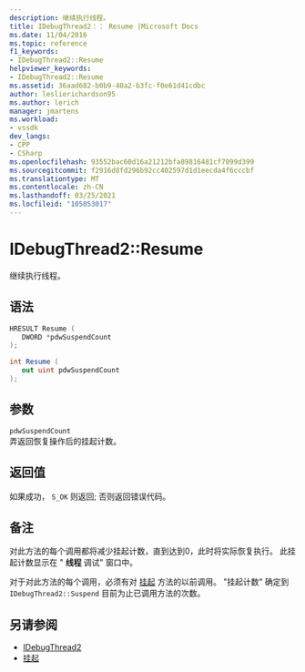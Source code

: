 ```yaml
---
description: 继续执行线程。
title: IDebugThread2：： Resume |Microsoft Docs
ms.date: 11/04/2016
ms.topic: reference
f1_keywords:
- IDebugThread2::Resume
helpviewer_keywords:
- IDebugThread2::Resume
ms.assetid: 36aad682-b0b9-40a2-b3fc-f0e61d41cdbc
author: leslierichardson95
ms.author: lerich
manager: jmartens
ms.workload:
- vssdk
dev_langs:
- CPP
- CSharp
ms.openlocfilehash: 93552bac60d16a21212bfa89816481cf7099d399
ms.sourcegitcommit: f2916d8fd296b92cc402597d1d1eecda4f6cccbf
ms.translationtype: MT
ms.contentlocale: zh-CN
ms.lasthandoff: 03/25/2021
ms.locfileid: "105053017"
---
```

# <a name="idebugthread2resume"></a>IDebugThread2::Resume
继续执行线程。

## <a name="syntax"></a>语法

```cpp
HRESULT Resume ( 
   DWORD *pdwSuspendCount
);
```

```csharp
int Resume ( 
   out uint pdwSuspendCount
);
```

## <a name="parameters"></a>参数
`pdwSuspendCount`\
弄返回恢复操作后的挂起计数。

## <a name="return-value"></a>返回值
 如果成功， `S_OK` 则返回; 否则返回错误代码。

## <a name="remarks"></a>备注
 对此方法的每个调用都将减少挂起计数，直到达到0，此时将实际恢复执行。 此挂起计数显示在 " **线程** 调试" 窗口中。

 对于对此方法的每个调用，必须有对 [挂起](../../../extensibility/debugger/reference/idebugthread2-suspend.md) 方法的以前调用。 "挂起计数" 确定到 `IDebugThread2::Suspend` 目前为止已调用方法的次数。

## <a name="see-also"></a>另请参阅
- [IDebugThread2](../../../extensibility/debugger/reference/idebugthread2.md)
- [挂起](../../../extensibility/debugger/reference/idebugthread2-suspend.md)
